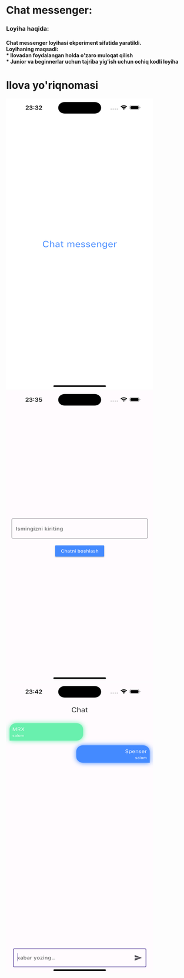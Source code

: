 <h1>Chat messenger: </h1>
<h3>Loyiha haqida: </h3>
<h4>Chat messenger loyihasi ekperiment sifatida yaratildi.<br>Loyihaning maqsadi:
<br> * Ilovadan foydalangan holda o'zaro muloqat qilish
<br> * Junior va beginnerlar uchun tajriba yig'ish uchun ochiq kodli loyiha
</h4>

# Ilova yo'riqnomasi

<img src="https://github.com/GR-Diyor/socket_messanger/blob/main/assets/application/splash.png" width="400" height="790">
<img src="https://github.com/GR-Diyor/socket_messanger/blob/main/assets/application/login.png" width="400" height="790">
<img src="https://github.com/GR-Diyor/socket_messanger/blob/main/assets/application/chat.png" width="400" height="790">


